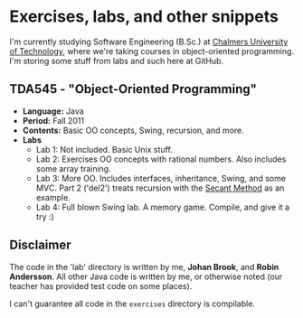 # Exercises, labs, and other snippets

I'm currently studying Software Engineering (B.Sc.) at [Chalmers University of Technology](http.//chalmers.se), where we're taking courses in object-oriented programming. I'm storing some stuff from labs and such here at GitHub.

## TDA545 - "Object-Oriented Programming"

- **Language:** Java
- **Period:** Fall 2011
- **Contents:** Basic OO concepts, Swing, recursion, and more.
- **Labs**
	- Lab 1: Not included. Basic Unix stuff.
	- Lab 2: Exercises OO concepts with rational numbers. Also includes some array training.
	- Lab 3: More OO. Includes interfaces, inheritance, Swing, and some MVC. Part 2 ('del2') treats recursion with the [Secant Method](http://en.wikipedia.org/wiki/Secant_method) as an example.
	- Lab 4: Full blown Swing lab. A memory game. Compile, and give it a try :)
	
## Disclaimer

The code in the 'lab' directory is written by me, **Johan Brook**, and **Robin Andersson**. All other Java code is written by me, or otherwise noted (our teacher has provided test code on some places).

I can't guarantee all code in the `exercises` directory is compilable. 